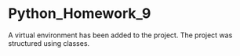 # Python_Homework_9
A virtual environment has been added to the project. The project was structured using classes.
